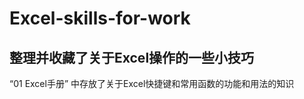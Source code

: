 # Excel-skills-for-work
整理并收藏了关于Excel操作的一些小技巧
-------------------------------------------
“01 Excel手册” 中存放了关于Excel快捷键和常用函数的功能和用法的知识
